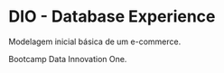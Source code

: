 # DIO - Database Experience

Modelagem inicial básica de um e-commerce.

Bootcamp Data Innovation One.
